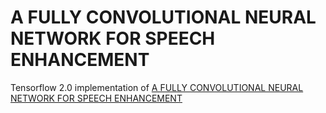 # A FULLY CONVOLUTIONAL NEURAL NETWORK FOR SPEECH ENHANCEMENT

Tensorflow 2.0 implementation of [A FULLY CONVOLUTIONAL NEURAL NETWORK FOR SPEECH ENHANCEMENT](https://pdfs.semanticscholar.org/9ed8/e2f6c338f4e0d1ab0d8e6ab8b836ea66ae95.pdf)
